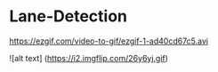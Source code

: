 # Lane-Detection

https://ezgif.com/video-to-gif/ezgif-1-ad40cd67c5.avi

![alt text] (https://i2.imgflip.com/26y6yj.gif)
